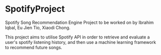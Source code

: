 # SpotifyProject
Spotify Song Recommendation Engine
Project to be worked on by Ibrahim Iqbal, Eu Jien Tio, Xiaodi Chong. 

This project aims to utilise Spotify API in order to retrieve and evaluate a user's spotify listening history, and then use a machine learning framework to recommend future songs. 
